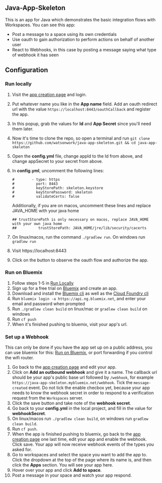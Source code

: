 ## Java-App-Skeleton
This is an app for Java which demonstrates the basic integration flows with Workspaces.
You can see this app:

- Post a message to a space using its own credentials
- Use oauth to gain authorization to perform actions on behalf of another user
- React to Webhooks, in this case by posting a message saying what type of webhook it has seen

## Configuration

### Run locally 

1. Visit the [app creation page](https://workspace.ibm.com/developer/apps) and login.
2. Put whatever name you like in the **App name** field. Add an oauth redirect url with the value 
`https://localhost:8443/oauthCallback` and register the app.
3. In this popup, grab the values for **Id** and **App Secret** since you'll need them later.
4. Now it's time to clone the repo, so open a terminal and run `git clone https://github.com/watsonwork/java-app-skeleton.git && cd java-app-skeleton`
5. Open the **config.yml** file, change appId to the Id from above, and change appSecret to your secret from above. 
6. In **config.yml**, uncomment the following lines:

    ```
    #        - type: https
    #          port: 8443
    #          keyStorePath: skeleton.keystore
    #          keyStorePassword: skeleton
    #          validateCerts: false
    ```
    Additionally, if you are on macos, uncomment these lines and replace JAVA_HOME with your java home
    ```
    ## trustStorePath is only necessary on macos, replace JAVA_HOME with your own java home
    ##          trustStorePath: JAVA_HOME/jre/lib/security/cacerts
    ```
7. On linux/macos, run the command `./gradlew run`. On windows run `gradlew run`
8. Visit https://localhost:8443
9. Click on the button to observe the oauth flow and authorize the app.

### Run on Bluemix
1. Follow steps 1-5 in [Run Locally](#run-locally)
2. Sign up for a free trial on [Bluemix](https://console.ng.bluemix.net) and create an app.
3. Download and install the [Bluemix cli](http://clis.ng.bluemix.net/ui/home.html) as well as the [Cloud Foundry cli](https://github.com/cloudfoundry/cli/releases)
4. Run `bluemix login -a https://api.ng.bluemix.net`, and enter your email and password when prompted
5. Run `./gradlew clean build` on linux/mac or `gradlew clean build` on windows
6. Run `cf push`
7. When it's finished pushing to bluemix, visit your app's url.

### Set up a Webhook
This can only be done if you have the app set up on a public address, you can use bluemix for this: [Run on Bluemix](#run-on-bluemix), or port forwarding if you control the wifi router.

1. Go back to the [app creation page](https://workspace.ibm.com/developer/apps) and edit your app.
2. Click on **Add an outbound webhook** and give it a name. The callback url should be your app's public base url followed by `/webhook`, for example `https://java-app-skeleton.mybluemix.net/webhook`. Tick the `message-created` event. Do not tick the enable checbox yet, because your app needs to know the webhook secret in order to respond to a verification request from the `Workspaces` server.
3. Click the save button and take note of the **webhook secret**.
4. Go back to your **config.yml** in the local project, and fill in the value for **webhookSecret**.
5. On linux/macos run `./gradlew clean build`, on windows run `gradlew clean build`.
6. Run `cf push`.
7. When the app is finished pushing to bluemix, go back to the [app creation page](https://workspace.ibm.com/developer/apps) one last time, edit your app and enable the webhook. Click save. Your app will now receive webhook events of the types you asked for.
8. Go to workspaces and select the space you want to add the app to. Click the dropdown at the top of the page where its name is, and then click the **Apps** section. You will see your app here.
9. Hover over your app and click **Add to space**.
10. Post a message in your space and watch your app respond.
